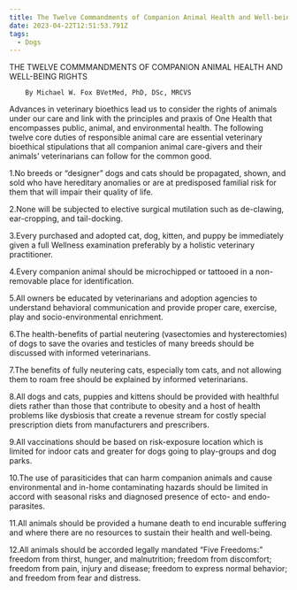 ```yaml
---
title: The Twelve Commandments of Companion Animal Health and Well-being Rights
date: 2023-04-22T12:51:53.791Z
tags:
  - Dogs
---
```

THE TWELVE COMMMANDMENTS OF COMPANION ANIMAL
                         HEALTH AND WELL-BEING RIGHTS


        By Michael W. Fox BVetMed, PhD, DSc, MRCVS
 Advances in veterinary bioethics lead us to consider the rights of animals under our care and link with the principles and praxis of One Health that encompasses public, animal, and environmental health. The following twelve core duties of responsible animal care are essential veterinary bioethical stipulations that all companion animal care-givers and their animals’ veterinarians can follow for the common good. 

1.No breeds or “designer” dogs and cats should be propagated, shown, and sold who have hereditary anomalies or are at predisposed familial risk for them that will impair their quality of life. 


2.None will be subjected to elective surgical mutilation such as de-clawing, ear-cropping, and tail-docking.


3.Every purchased and adopted cat, dog, kitten, and puppy be immediately given a full Wellness examination preferably by a holistic veterinary practitioner.


4.Every companion animal should be microchipped or tattooed in a non-removable place for identification.


5.All owners be educated by veterinarians and adoption agencies to understand behavioral communication and provide proper care, exercise, play and socio-environmental enrichment.


6.The health-benefits of partial neutering (vasectomies and hysterectomies) of dogs to save the ovaries and testicles of many breeds should be discussed with informed veterinarians.


7.The benefits of fully neutering cats, especially tom cats, and not allowing them to roam free should be explained by informed veterinarians.


8.All dogs and cats, puppies and kittens should be provided with healthful diets rather than those that contribute to obesity and a host of health problems like dysbiosis that create a revenue stream for costly special prescription diets from manufacturers and prescribers.


9.All vaccinations should be based on risk-exposure location which is limited for indoor cats and greater for dogs going to play-groups and dog parks.


10.The use of parasiticides that can harm companion animals and cause environmental and in-home contaminating hazards should be limited in accord with seasonal risks and diagnosed presence of ecto- and endo-parasites.


11.All animals should be provided a humane death to end incurable suffering and where there are no resources to sustain their health and well-being.


12.All animals should be accorded legally mandated “Five Freedoms:” freedom from thirst, hunger, and malnutrition; freedom from discomfort; freedom from pain, injury and disease; freedom to express normal behavior; and freedom from fear and distress.

